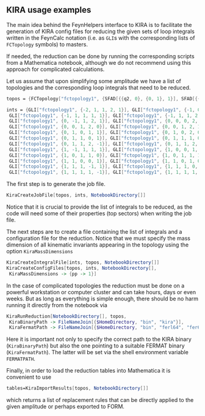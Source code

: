 ## KIRA usage examples

The main idea behind the FeynHelpers interface to KIRA is to facilitate the generation of KIRA config files for reducing the given sets of loop integrals written in the FeynCalc notation (i.e. as `GLI`s with the corresponding lists of `FCTopology` symbols) to masters.

If needed, the reduction can be done by running the corresponding scripts from a Mathematica notebook, although we do not recommend using this approach for complicated calculations. 

Let us assume that upon simplifying some amplitude we have a list of topologies and the corresponding loop integrals that need to be reduced.

```mathematica
topos = {FCTopology["fctopology1", {SFAD[{{q2, 0}, {0, 1}, 1}], SFAD[{{q1, 0}, {0, 1}, 1}], SFAD[{{q1 + q2, 0}, {0, 1}, 1}], SFAD[{{p + q1, 0}, {0, 1}, 1}], SFAD[{{p - q2, 0}, {0, 1}, 1}]}, {q1, q2}, {p}, {Hold[Pair][Momentum[p, D], Momentum[p, D]] -> pp}, {}]};
```

```mathematica
ints = {GLI["fctopology1", {-2, 1, 1, 2, 1}], GLI["fctopology1", {-1, 0, 1, 2, 1}], GLI["fctopology1", {-1, 1, 0, 2, 1}], 
 GLI["fctopology1", {-1, 1, 1, 1, 1}], GLI["fctopology1", {-1, 1, 1, 2, 0}], GLI["fctopology1", {-1, 1, 1, 2, 1}], 
 GLI["fctopology1", {0, -1, 1, 2, 1}], GLI["fctopology1", {0, 0, 0, 2, 1}], GLI["fctopology1", {0, 0, 1, 1, 1}], 
 GLI["fctopology1", {0, 0, 1, 2, 0}], GLI["fctopology1", {0, 0, 1, 2, 1}], GLI["fctopology1", {0, 1, -1, 2, 1}], 
 GLI["fctopology1", {0, 1, 0, 1, 1}], GLI["fctopology1", {0, 1, 0, 2, 0}], GLI["fctopology1", {0, 1, 0, 2, 1}], 
 GLI["fctopology1", {0, 1, 1, 0, 1}], GLI["fctopology1", {0, 1, 1, 1, 0}], GLI["fctopology1", {0, 1, 1, 1, 1}], 
 GLI["fctopology1", {0, 1, 1, 2, -1}], GLI["fctopology1", {0, 1, 1, 2, 0}], GLI["fctopology1", {0, 1, 1, 2, 1}], 
 GLI["fctopology1", {1, -1, 1, 1, 1}], GLI["fctopology1", {1, 0, 0, 1, 1}], GLI["fctopology1", {1, 0, 1, 0, 1}], 
 GLI["fctopology1", {1, 0, 1, 1, 0}], GLI["fctopology1", {1, 0, 1, 1, 1}], GLI["fctopology1", {1, 1, -1, 1, 1}], 
 GLI["fctopology1", {1, 1, 0, 0, 1}], GLI["fctopology1", {1, 1, 0, 1, 0}], GLI["fctopology1", {1, 1, 0, 1, 1}], 
 GLI["fctopology1", {1, 1, 1, -1, 1}], GLI["fctopology1", {1, 1, 1, 0, 0}], GLI["fctopology1", {1, 1, 1, 0, 1}], 
 GLI["fctopology1", {1, 1, 1, 1, -1}], GLI["fctopology1", {1, 1, 1, 1, 0}], GLI["fctopology1", {1, 1, 1, 1, 1}]}
```

The first step is to generate the job file.

```mathematica
KiraCreateJobFile[topos, ints, NotebookDirectory[]]
```

Notice that it is crucial to provide the list of integrals to be reduced, as the code will need some of their properties (top sectors) when writing the job file.

The next steps are to create a file containing the list of integrals and a configuration file for the reduction. Notice that we must specify the mass dimension of all kinematic invariants appearing in the topology using the option `KiraMassDimensions`

```mathematica
KiraCreateIntegralFile[ints, topos, NotebookDirectory[]]
KiraCreateConfigFiles[topos, ints, NotebookDirectory[], 
 KiraMassDimensions -> {pp -> 1}]
```

In the case of complicated topologies the reduction must be done on a powerful workstation or computer cluster and can take hours, days or even weeks. But as long as everything is simple enough, there should be no harm running it directly from the notebook via

```mathematica
KiraRunReduction[NotebookDirectory[], topos, 
 KiraBinaryPath -> FileNameJoin[{$HomeDirectory, "bin", "kira"}],
 KiraFermatPath -> FileNameJoin[{$HomeDirectory, "bin", "ferl64", "fer64"}]]
```

Here it is important not only to specify the correct path to the KIRA binary (`KiraBinaryPath`) but also the one pointing to a suitable FERMAT binary (`KiraFermatPath`). The latter will be set via the shell environment variable `FERMATPATH`.

Finally, in order to load the reduction tables into Mathematica it is convenient to use 

```mathematica
tables=KiraImportResults[topos, NotebookDirectory[]]
```

which returns a list of replacement rules that can be directly applied to the given amplitude or perhaps exported to FORM.
